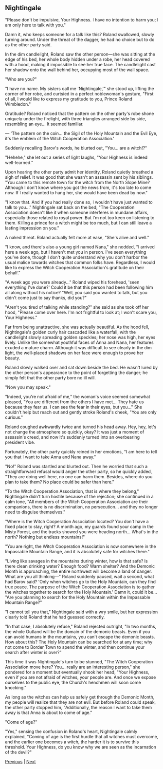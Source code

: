 ## Nightingale
"Please don't be impulsive, Your Highness. I have no intention to harm you; I am only here to talk with you."

Damn it, who keeps someone for a talk like this? Roland swallowed, slowly turning around. Under the threat of the dagger, he had no choice but to do as the other party said.



In the dim candlelight, Roland saw the other person—she was sitting at the edge of his bed, her whole body hidden under a robe, her head covered with a hood, making it impossible to see her true face. The candlelight cast her shadow onto the wall behind her, occupying most of the wall space.



"Who are you?"



"I have no name. My sisters call me 'Nightingale,'" she stood up, lifting the corner of her robe, and curtsied in a perfect noblewoman's gesture, "First of all, I would like to express my gratitude to you, Prince Roland Wimbledon."



Gratitude? Roland noticed that the pattern on the other party's robe shone uniquely under the firelight, with three triangles arranged side by side, resembling an eye... It seemed familiar.

— 'The pattern on the coin... the Sigil of the Holy Mountain and the Evil Eye, it's the emblem of the Witch Cooperation Association.'



Suddenly recalling Barov's words, he blurted out, "You... are a witch!?"



"Hehehe," she let out a series of light laughs, "Your Highness is indeed well-learned."



Upon hearing the other party admit her identity, Roland quietly breathed a sigh of relief. It was good that she wasn't an assassin sent by his siblings. "You came to this remote town for the witch from the North Slope Mine? Although I don't know where you got the news from, it's too late to come now. If I really wanted to hang her, she would have been dead by now."



"I know that. And if you had really done so, I wouldn't have just wanted to talk to you..." Nightingale sat back on the bed, "The Cooperation Association doesn't like it when someone interferes in mundane affairs, especially those related to royal power. But I'm not too keen on listening to them. Killing a prince for a witch might be too much, but I can still leave a lasting impression on you."



A naked threat. Roland actually felt more at ease, "She's alive and well."



"I know, and there's also a young girl named Nana," she nodded, "I arrived here a week ago, but I haven't met you in person. I've seen everything you've done, though I don't quite understand why you don't harbor the usual malice towards witches that common folks have. Regardless, I would like to express the Witch Cooperation Association's gratitude on their behalf."



"A week ago you were already..." Roland wiped his forehead, 'seen everything I've done?' Could it be that this person had been following him all along without his notice? "Well, you said you wanted to talk, but you didn't come just to say thanks, did you?"



"Aren't you tired of talking while standing?" she said as she took off her hood, "Please come over here. I'm not frightful to look at; I won't scare you, Your Highness."



Far from being unattractive, she was actually beautiful. As the hood fell, Nightingale's golden curly hair cascaded like a waterfall, with the candlelight slowly spreading golden speckles; her nose was high, her eyes lively. Unlike the somewhat youthful faces of Anna and Nana, her features exuded a mature charm. Although it was difficult to see clearly in the dim light, the well-placed shadows on her face were enough to prove her beauty.



Roland slowly walked over and sat down beside the bed. He wasn't lured by the other person's appearance to the point of forgetting the danger; he simply felt that the other party bore no ill will.

"Now you may speak."

"Indeed, you're not afraid of me," the woman's voice seemed somewhat pleased, "You are different from the others I have met... They hate us because they fear us. I can see the fear in their eyes, but you..." She couldn't help but reach out and gently stroke Roland's cheek, "You are only curious."

Roland coughed awkwardly twice and turned his head away. Hey, hey, let's not change the atmosphere so quickly, okay? It was just a moment of assassin's creed, and now it's suddenly turned into an overbearing president vibe.

Fortunately, the other party quickly reined in her emotions, "I am here to tell you that I want to take Anna and Nana away."

"No!" Roland was startled and blurted out. Then he worried that such a straightforward refusal would anger the other party, so he quickly added, "They are doing well here, no one can harm them. Besides, where do you plan to take them? No place could be safer than here."

"To the Witch Cooperation Association, that is where they belong," Nightingale didn't turn hostile because of the rejection; she continued in a calm tone, "All members of the Witch Cooperation Association are their companions, there is no discrimination, no persecution... and they no longer need to disguise themselves."

"Where is the Witch Cooperation Association located? You don't have a fixed place to stay, right? A month ago, my guards found your camp in the Misty Forest, and the tracks showed you were heading north... What's in the north? Nothing but endless mountains!"

"You are right, the Witch Cooperation Association is now somewhere in the Impassable Mountain Range, and it is absolutely safe for witches there."

"Living like savages in the mountains during winter, how is that safe? Is there clean drinking water? Enough food? Warm shelter? And the Demonic Month is approaching, the entire northwest will become a land of danger. What are you all thinking—" Roland suddenly paused, wait a second, what had Barov said? 'Only when witches go to the Holy Mountain, can they find true peace. The purpose of the Witch Cooperation Association is to gather the witches together to search for the Holy Mountain.' Damn it, could it be... "Are you planning to search for the Holy Mountain within the Impassable Mountain Range?"

"I cannot tell you that," Nightingale said with a wry smile, but her expression clearly told Roland that he had guessed correctly.

"In that case, I absolutely refuse," Roland rejected outright, "In two months, the whole Outland will be the domain of the demonic beasts. Even if you can avoid humans in the mountains, you can't escape the demonic beasts. How about this? The Holy Mountain can be searched for at any time; why not come to Border Town to spend the winter, and then continue your search after winter is over?"

This time it was Nightingale's turn to be stunned, "The Witch Cooperation Association move here? You... really are an interesting person," she pondered for a moment but eventually shook her head, "Your Highness, even if you are not afraid of witches, your people are. And once we expose ourselves to the public eye, the Church's henchmen will soon come knocking."

As long as the witches can help us safely get through the Demonic Month, my people will realize that they are not evil. But before Roland could speak, the other party stopped him, "Additionally, the reason I want to take them away is that Anna is about to come of age."

"Come of age?"

"Yes," sensing the confusion in Roland's heart, Nightingale calmly explained, "Coming of age is the first hurdle that all witches must overcome, and the earlier one becomes a witch, the harder it is to survive this threshold. Your Highness, do you know why we are seen as the incarnation of the devil?"





[Previous](CH0019.md) | [Next](CH0021.md)

